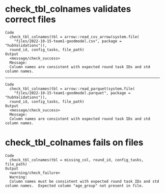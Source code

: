 # check_tbl_colnames validates correct files

    Code
      check_tbl_colnames(tbl = arrow::read_csv_arrow(system.file(
        "files/2022-10-15-team1-goodmodel.csv", package = "hubValidations")),
      round_id, config_tasks, file_path)
    Output
      <message/check_success>
      Message:
      Column names are consistent with expected round task IDs and std column names.

---

    Code
      check_tbl_colnames(tbl = arrow::read_parquet(system.file(
        "files/2022-10-15-team1-goodmodel.parquet", package = "hubValidations")),
      round_id, config_tasks, file_path)
    Output
      <message/check_success>
      Message:
      Column names are consistent with expected round task IDs and std column names.

# check_tbl_colnames fails on files

    Code
      check_tbl_colnames(tbl = missing_col, round_id, config_tasks, file_path)
    Output
      <warning/check_failure>
      Warning:
      Column names must be consistent with expected round task IDs and std column names.  Expected column "age_group" not present in file.

